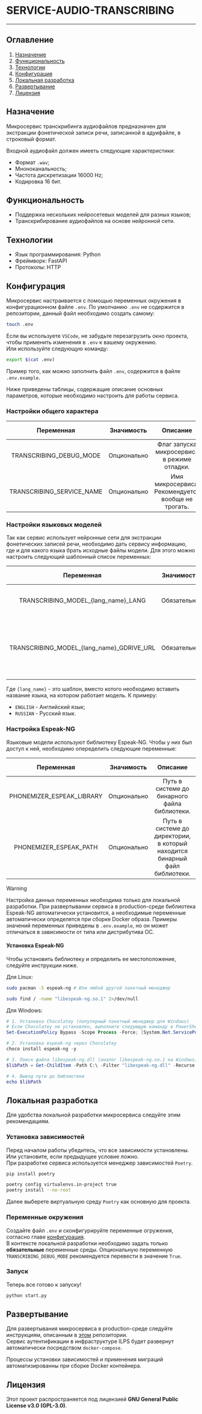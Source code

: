 # SERVICE-AUDIO-TRANSCRIBING

---

## Оглавление

1. [Назначение](#назначение)
2. [Функциональность](#функциональность)
3. [Технологии](#технологии)
4. [Конфигурация](#конфигурация)
5. [Локальная разработка](#локальная-разработка)
6. [Развертывание](#развертывание)
7. [Лицензия](#лицензия)

## Назначение

Микросервис транскрибинга аудиофайлов предназначен для экстракции фонетической записи речи, записанной в адуифайле, в строковый формат.  

Входной аудиофайл должен имееть следующие характеристики:

- Формат `.wav`;
- Мноноканальность;
- Частота дискретизации 16000 Hz;
- Кодировка 16 бит.

## Функциональность

- Поддержка нескольких нейросетевых моделей для разных языков;
- Транскрибирование аудиофайлов на основе нейронной сети.

## Технологии

- Язык программирования: Python
- Фреймворк: FastAPI
- Протоколы: HTTP

## Конфигурация

Микросервис настраивается с помощью переменных окружения в конфигурационном файле `.env`. По умолчанию `.env` не содержится в репозитории, данный файл необходимо создать самому:

```bash
touch .env
```

Если вы используете `VSCode`, не забудьте перезагрузить окно проекта, чтобы применить изменения в `.env` к вашему окружению.  
Или используйте следующую команду:

```bash
export $(cat .env)

```

Пример того, как можно заполнить файл `.env`, содержится в файле `.env.example`.

Ниже приведены таблицы, содержащие описание основных параметров, которые необходимо настроить для работы сервиса.

### Настройки общего характера

| **Переменная**              | **Значимость** | **Описание**                                       | **Тип данных** | **Стандартное значение**         |
|:---------------------------:|:--------------:|:--------------------------------------------------:|:--------------:|:--------------------------------:|
| TRANSCRIBING_DEBUG_MODE     | Опционально    | Флаг запуска микросервиса в режиме отладки.        | BOOL           | True                             |
| TRANSCRIBING_SERVICE_NAME   | Опционально    | Имя микросервиса. Рекомендуется вообще не трогать. | STRING         | ilps-service-sound-transcribing  |

### Настройки языковых моделей

Так как сервис использует нейронные сети для экстракции фонетических записей речи, необходимо дать сервису информацию, где и для какого языка брать исходные файлы модели.
Для этого можно настроить следующий шаблонный список переменных:

| **Переменная**                              | **Значимость** | **Описание**                                                      | **Тип данных** | **Стандартное значение**  |
|:-------------------------------------------:|:--------------:|:-----------------------------------------------------------------:|:--------------:|:-------------------------:|
| TRANSCRIBING_MODEL_{lang_name}_LANG         | Обязательно    | Язык, на котором работает модель.                                 | STRING         |                           |
| TRANSCRIBING_MODEL_{lang_name}_GDRIVE_URL   | Обязательно    | Ссылка на папку google drive, где содержатся файлы модели torch.  | STRING         |                           |

Где `{lang_name}` - это шаблон, вместо котого необходимо вставить название языка, на котором работает модель. К примеру:

- `ENGLISH` - Английский язык;
- `RUSSIAN` - Русский язык.

### Настройка Espeak-NG

Языковые модели используют библиотеку Espeak-NG. Чтобы у них был доступ к ней, необходимо опеределить следующие переменные:

| **Переменная**              | **Значимость** | **Описание**                                                                | **Тип данных** | **Стандартное значение**         |
|:---------------------------:|:--------------:|:---------------------------------------------------------------------------:|:--------------:|:--------------------------------:|
| PHONEMIZER_ESPEAK_LIBRARY   | Опционально    | Путь в системе до бинарного файла библиотеки.                               | STRING         |                                  |
| PHONEMIZER_ESPEAK_PATH      | Опционально    | Путь в системе до директории, в который находится бинарный файл библиотеки. | STRING         |                                  |

> [!WARNING]
>
> Настройка данных переменных необходима только для локальной разработки.
> При развертывании сервиса в production-среде библиотека Espeak-NG автоматически установится, а необходимые переменные автоматически определятся при сборке Docker образа.
> Примеры значений переменных приведены в `.env.example`, но он может отличаться в зависимости от типа или дистрибутива ОС.
>

#### Установка Espeak-NG

Чтобы установить библиотеку и определить ее местоположение, следуйте инструкции ниже.

Для Linux:

```bash
sudo pacman -S espeak-ng # Или любой другой пакетный менеджер

sudo find / -name "libespeak-ng.so.1" 2>/dev/null

```

Для Windows:

```powershell
# 1. Установка Chocolatey (популярный пакетный менеджер для Windows)
# Если Chocolatey не установлен, выполните следующую команду в PowerShell от имени администратора:
Set-ExecutionPolicy Bypass -Scope Process -Force; [System.Net.ServicePointManager]::SecurityProtocol = [System.Net.ServicePointManager]::SecurityProtocol -bor 3072; iex ((New-Object System.Net.WebClient).DownloadString('https://community.chocolatey.org/install.ps1'))

# 2. Установка espeak-ng через Chocolatey
choco install espeak-ng -y

# 3. Поиск файла libespeak-ng.dll (аналог libespeak-ng.so.1 на Windows)
$libPath = Get-ChildItem -Path C:\ -Filter "libespeak-ng.dll" -Recurse -ErrorAction SilentlyContinue | Select-Object -First 1 -ExpandProperty FullName

# 4. Вывод пути до библиотеки
echo $libPath
```

## Локальная разработка

Для удобства локальной разработки микросервиса следуйте этим рекомендациям.

### Установка зависимостей

Перед началом работы убедитесь, что все зависимости установлены. Или установите, если предыдущее условие ложно.  
При разработке сервиса используется менеджер зависимостей `Poetry`.

```bash
pip install poetry
```

```bash
poetry config virtualenvs.in-project true
poetry install --no-root
```

Далее выберете виртуальную среду `Poetry` как основную для проекта.

### Переменные окружения

Создайте файл `.env` и сконфигурируйте переменные огружения, согласно главе [конфигурация](#конфигурация).  
В контексте локальной разработки необходимо задать только **обязательные** переменные среды. Опциональную переменную `TRANSCRIBING_DEBUG_MODE` рекомендуется перевести в значение `True`.

### Запуск

Теперь все готово к запуску!

```bash
python start.py

```

## Развертывание

Для развертывания микросервиса в production-среде следуйте инструкциям, описанным в [этом](https://github.com/FEFU-ILPS/ILPS?tab=readme-ov-file#-развертывание-системы) репозитории.  
Сервис аутентификации в инфраструктуре ILPS будет развернут автоматически посредством `docker-compose`.

Процессы установки зависимостей и применения миграций автоматизированны при сборке Docker контейнера.

## Лицензия

Этот проект распространяется под лицензией **GNU General Public License v3.0 (GPL-3.0)**.

